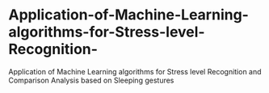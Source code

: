 # Application-of-Machine-Learning-algorithms-for-Stress-level-Recognition-
Application of Machine Learning algorithms for Stress level Recognition and Comparison Analysis based on Sleeping gestures
